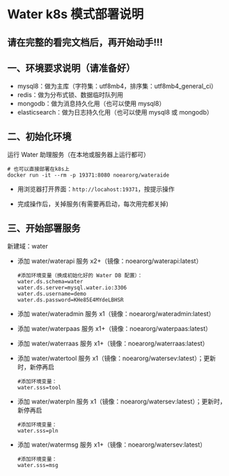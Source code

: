 # Water k8s 模式部署说明

## 请在完整的看完文档后，再开始动手!!!

## 一、环境要求说明（请准备好）

* mysql8：做为主库（字符集：utf8mb4，排序集：utf8mb4_general_ci）
* redis：做为分布式锁、数据临时队列用
* mongodb：做为消息持久化用（也可以使用 mysql8）
* elasticsearch：做为日志持久化用（也可以使用 mysql8 或 mongodb）

## 二、初始化环境

运行 Water 助理服务（在本地或服务器上运行都可）

```shell
# 也可以直接部署在k8s上
docker run -it --rm -p 19371:8080 noearorg/wateraide
```

* 用浏览器打开界面：`http://locahost:19371`，按提示操作

* 完成操作后，关掉服务(有需要再启动，每次用完都关掉)

## 三、开始部署服务

新建域：water

* 添加 water/waterapi 服务 x2+（镜像：noearorg/waterapi:latest）

    ```properties
    #添加环境变量（换成初始化好的 Water DB 配置）：
    water.ds.schema=water
    water.ds.server=mysql.water.io:3306
    water.ds.username=demo
    water.ds.password=KHe85E4MYdeLBHSR
    ```

* 添加 water/wateradmin 服务 x1（镜像：noearorg/wateradmin:latest）
* 添加 water/waterpaas 服务 x1+（镜像：noearorg/waterpaas:latest）
* 添加 water/waterraas 服务 x1+（镜像：noearorg/waterraas:latest）
* 添加 water/watertool 服务 x1（镜像：noearorg/watersev:latest）；更新时，新停再启

    ```properties
    #添加环境变量：
    water.sss=tool
    ```

* 添加 water/waterpln 服务 x1（镜像：noearorg/watersev:latest）；更新时，新停再启

    ```properties
    #添加环境变量：
    water.sss=pln
    ```

* 添加 water/watermsg 服务 x1+（镜像：noearorg/watersev:latest）

    ```properties
    #添加环境变量：
    water.sss=msg
    ```
